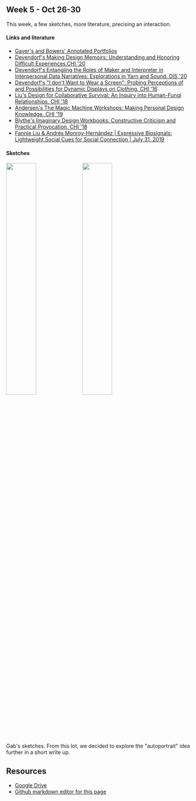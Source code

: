 ## Week 5 - Oct 26-30
This week, a few sketches, more literature, precising an interaction.

#### Links and literature
- [Gaver's and Bowers' Annotated Portfolios](https://interactions.acm.org/archive/view/july-august-2012/annotated-portfolios)
- [Devendorf's Making Design Memoirs: Understanding and Honoring Difficult Experiences.CHI '20](https://dl-acm-org.offcampus.lib.washington.edu/doi/10.1145/3313831.3376345)
- [Devendorf's Entangling the Roles of Maker and Interpreter in Interpersonal Data Narratives: Explorations in Yarn and Sound. DIS '20](https://dl-acm-org.offcampus.lib.washington.edu/doi/10.1145/3357236.3395442)
- [Devendorf's "I don't Want to Wear a Screen": Probing Perceptions of and Possibilities for Dynamic Displays on Clothing. CHI '16](https://dl-acm-org.offcampus.lib.washington.edu/doi/10.1145/2858036.2858192)
- [Liu's Design for Collaborative Survival: An Inquiry into Human-Fungi Relationships. CHI '18](https://dl-acm-org.offcampus.lib.washington.edu/doi/10.1145/3173574.3173614)
- [Andersen's The Magic Machine Workshops: Making Personal Design Knowledge. CHI '19](https://dl-acm-org.offcampus.lib.washington.edu/doi/10.1145/3290605.3300342)
- [Blythe's Imaginary Design Workbooks: Constructive Criticism and Practical Provocation. CHI '18](https://dl-acm-org.offcampus.lib.washington.edu/doi/10.1145/3173574.3173807)
- [Fannie Liu & Andrés Monroy-Hernández | Expressive Biosignals: Lightweight Social Cues for Social Connection | July 31, 2019](https://vimeo.com/361315913)

#### Sketches
<img src="/gab_sketch_wk5_1.jpg" width="40%"> <img src="/gab_sketch_wk5_2.jpg" width="40%"> </br>
Gab's sketches. From this lot, we decided to explore the "autoportrait" idea further in a short write up.

## Resources
- [Google Drive](https://drive.google.com/drive/u/0/folders/0ANOdHyxe8_6lUk9PVA)
- [Github markdown editor for this page](https://github.com/bsubbaraman/ABSR/edit/gh-pages/README.md)
